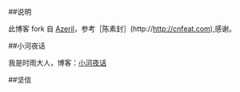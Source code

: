 ##说明


此博客 fork 自 [Azeril](http://azeril.me/)，参考［陈素封］(http://http://cnfeat.com),感谢。

##小河夜话

我是时雨大人，博客：[小河夜话](http://bigxiangbaobao.com)



##坚信






